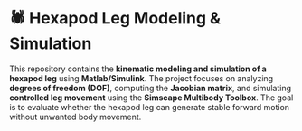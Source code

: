 # 🕷️ Hexapod Leg Modeling & Simulation

This repository contains the **kinematic modeling and simulation of a hexapod leg** using **Matlab/Simulink**. The project focuses on analyzing **degrees of freedom (DOF)**, computing the **Jacobian matrix**, and simulating **controlled leg movement** using the **Simscape Multibody Toolbox**. The goal is to evaluate whether the hexapod leg can generate stable forward motion without unwanted body movement.
